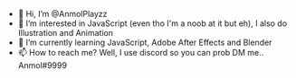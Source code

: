 - 👋 Hi, I’m @AnmolPlayzz
- 👀 I’m interested in JavaScript (even tho I'm a noob at it but eh), I also do Illustration and Animation
- 🌱 I’m currently learning JavaScript, Adobe After Effects and Blender
- 📫 How to reach me? Well, I use discord so you can prob DM me.. Anmol#9999

<!---
AnmolPlayzz/AnmolPlayzz is a ✨ special ✨ repository because its `README.md` (this file) appears on your GitHub profile.
You can click the Preview link to take a look at your changes.
--->
